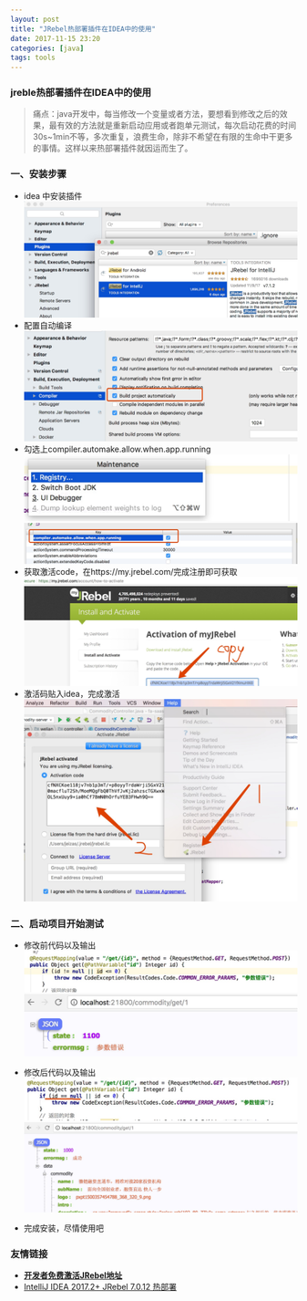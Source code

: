 ```yaml
---
layout: post
title: "JRebel热部署插件在IDEA中的使用"
date: 2017-11-15 23:20
categories: [java]
tags: tools
---
```


### jreble热部署插件在IDEA中的使用

> 痛点：java开发中，每当修改一个变量或者方法，要想看到修改之后的效果，最有效的方法就是重新启动应用或者跑单元测试，每次启动花费的时间30s~1min不等，多次重复，浪费生命，除非不希望在有限的生命中干更多的事情。这样以来热部署插件就因运而生了。

### 一、安装步骤

- idea 中安装插件
![](../media/img/jrebel/0.jpeg)
- 配置自动编译
![](../media/img/jrebel/1.jpeg)
- 勾选上compiler.automake.allow.when.app.running
![](../media/img/jrebel/2.jpeg)
![](../media/img/jrebel/3.jpeg)
- 获取激活code，在https://my.jrebel.com/完成注册即可获取
![](../media/img/jrebel/5.jpeg)
- 激活码贴入idea，完成激活
![](../media/img/jrebel/4.jpeg)

### 二、启动项目开始测试

- 修改前代码以及输出
![](../media/img/jrebel/6.jpeg)
![](../media/img/jrebel/7.jpeg)
- 修改后代码以及输出
![](../media/img/jrebel/9.jpeg)
![](../media/img/jrebel/8.jpeg)

- 完成安装，尽情使用吧

### 友情链接

- [**开发者免费激活JRebel地址**](https://my.jrebel.com/)
- [IntelliJ IDEA 2017.2+ JRebel 7.0.12 热部署](http://blog.csdn.net/AscaryBird/article/details/76274245)